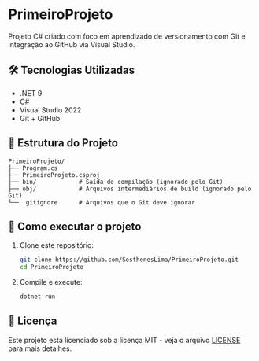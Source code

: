 # PrimeiroProjeto

Projeto C# criado com foco em aprendizado de versionamento com Git e integração ao GitHub via Visual Studio.

## 🛠 Tecnologias Utilizadas

- .NET 9
- C#
- Visual Studio 2022
- Git + GitHub

## 📂 Estrutura do Projeto

```
PrimeiroProjeto/
├── Program.cs
├── PrimeiroProjeto.csproj
├── bin/            # Saída de compilação (ignorado pelo Git)
├── obj/            # Arquivos intermediários de build (ignorado pelo Git)
└── .gitignore      # Arquivos que o Git deve ignorar
```

## 🚀 Como executar o projeto

1. Clone este repositório:
   ```bash
   git clone https://github.com/SosthenesLima/PrimeiroProjeto.git
   cd PrimeiroProjeto
   ```

2. Compile e execute:
   ```bash
   dotnet run
   ```

## 🧾 Licença

Este projeto está licenciado sob a licença MIT - veja o arquivo [LICENSE](LICENSE) para mais detalhes.